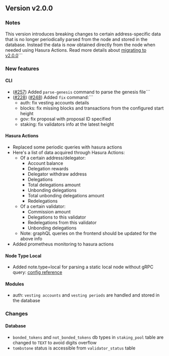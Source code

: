 ## Version v2.0.0


### Notes
This version introduces breaking changes to certain address-specific data that is no longer periodically parsed from the node and stored in the database. Instead the data is now obtained directly from the node when needed using Hasura Actions. Read more details about [migrating to v2.0.0](https://docs.bigdipper.live/cosmos-based/parser/migrations/v2.0.0)```

### New features
#### CLI
- ([\#257](https://github.com/forbole/bdjuno/pull/257)) Added `parse-genesis` command to parse the genesis file```
- ([\#228](https://github.com/forbole/bdjuno/pull/228)) ([\#248](https://github.com/forbole/bdjuno/pull/248)) Added `fix` command:```
  - auth: fix vesting accounts details
  - blocks: fix missing blocks and transactions from the configured start height
  - gov: fix proposal with proposal ID specified  
  - staking: fix validators info at the latest height  

#### Hasura Actions
- Replaced some periodic queries with hasura actions 
- Here's a list of data acquired through Hasura Actions:
  - Of a certain address/delegator:
    - Account balance
    - Delegation rewards
    - Delegator withdraw address
    - Delegations
    - Total delegations amount
    - Unbonding delegations
    - Total unbonding delegations amount
    - Redelegations
  - Of a certain validator:
    - Commission amount
    - Delegations to this validator
    - Redelegations from this validator
    - Unbonding delegations
  - Note: graphQL queries on the frontend should be updated for the above info
- Added prometheus monitoring to hasura actions

#### Node Type Local
- Added note.type=local for parsing a static local node without gRPC query:
[config reference](https://docs.bigdipper.live/cosmos-based/parser/config/config#node)


#### Modules
- auth: `vesting accounts` and `vesting periods` are handled and stored in the database 


### Changes 

#### Database
- `bonded_tokens` and `not_bonded_tokens` db types in `staking_pool` table are changed to `TEXT` to avoid digits overflow
- `tombstone` status is accessible from `validator_status` table
